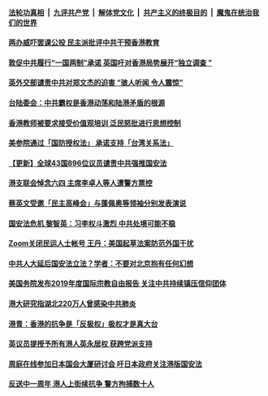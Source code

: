 

####  [法轮功真相](../../../../basic/blob/master/README.md?t=06130231) &nbsp;|&nbsp; [九评共产党](../../../../9ping.md/blob/master/README.md?t=06130231) &nbsp;|&nbsp; [解体党文化](../../../../jtdwh.md/blob/master/README.md?t=06130231)  &nbsp;|&nbsp; [共产主义的终极目的](../../../../gczydzjmd.md/blob/master/README.md?t=06130231) &nbsp;|&nbsp; [魔鬼在统治我们的世界](../../../../mgztzwmdsj.md/blob/master/README.md?t=06130231) 

#### [两办威吓罢课公投 民主派批评中共干预香港教育](../pages/soh55/389629.md?t=06130231) 
#### [敦促中共履行“一国两制”承诺 英国吁对香港局势展开“独立调查 ”](../pages/soh55/389548.md?t=06130231) 
#### [英外交部谴责中共对郑文杰的迫害  “骇人听闻 令人震惊”](../pages/soh55/389521.md?t=06130231) 
#### [台陆委会：中共霸权是香港动荡和陆港矛盾的根源](../pages/soh55/389512.md?t=06130231) 
#### [香港教师被要求接受价值观培训 泛民怒批进行思想控制](../pages/soh55/389497.md?t=06130231) 
#### [美参院通过「国防授权法」 承诺支持「台湾关系法」](../pages/soh55/389413.md?t=06130231) 
#### [【更新】全球43国896位议员谴责中共强推国安法](../pages/soh55/389311.md?t=06130231) 
#### [港支联会悼念六四 主席李卓人等人遭警方票控](../pages/soh55/389233.md?t=06130231) 
#### [蔡英文受邀「民主高峰会」与蓬佩奥等领袖分别发表演说](../pages/soh55/389122.md?t=06130231) 
#### [国安法危机 黎智英：习李权斗激烈 中共处境可能不稳](../pages/soh55/389131.md?t=06130231) 
#### [Zoom关闭民运人士帐号 王丹：美国起草法案防范外国干扰](../pages/soh55/389128.md?t=06130231) 
#### [中共人大延后国安法立法？学者：不要对北京抱有任何幻想](../pages/soh55/389092.md?t=06130231) 
#### [美国务院发布2019年度国际宗教自由报告 关注中共持续镇压信仰团体](../pages/soh55/389062.md?t=06130231) 
#### [港大研究指湖北220万人曾感染中共肺炎](../pages/soh55/388810.md?t=06130231) 
#### [港青：香港的抗争是「反极权」极权才是真大台](../pages/soh55/388723.md?t=06130231) 
#### [英议员提授予所有港人英永居权  获跨党派支持 ](../pages/soh55/388561.md?t=06130231) 
#### [周庭在线参加日本国会大厦研讨会 吁日本政府关注港版国安法](../pages/soh55/388663.md?t=06130231) 
#### [反送中一周年 港人上街续抗争 警方拘捕数十人](../pages/soh55/388624.md?t=06130231) 
